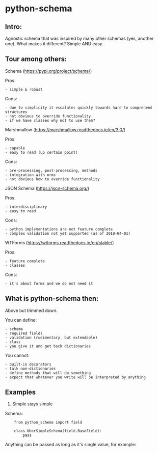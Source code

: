 # python-schema

## Intro:

Agnostic schema that was inspired by many other schemas (yes, another one). What makes it different? Simple AND easy.

## Tour among others:

Schema (https://pypi.org/project/schema/)

Pros:

    - simple & robust

Cons:

    - due to simplicity it escalates quickly towards hard to comprehend structures
    - not obvious to override functionality
    - if we have classes why not to use them? 

Marshmallow (https://marshmallow.readthedocs.io/en/3.0/)

Pros:

    - capable
    - easy to read (up certain point)

Cons:

    - pre-processing, post-processing, methods
    - integration with orms
    - not obvious how to override functionality

JSON Schema (https://json-schema.org/)

Pros:

    - interdisciplinary
    - easy to read

Cons:

    - python implementations are not feature complete
    - complex validation not yet supported (as of 2018-04-01)


WTForms (https://wtforms.readthedocs.io/en/stable/)

Pros:

    - feature complete
    - classes

Cons:

    - it's about forms and we do not need it

## What is python-schema then:

Above but trimmed down. 

You can define:

    - schema
    - required fields
    - validation (rudimentary, but extendable)
    - class 
    - you give it and get back dictionaries

You cannot:

    - built-in decorators
    - talk non-dictionaries 
    - define methods that will do something
    - expect that whatever you write will be interpreted by anything

## Examples

1. Simple stays simple

Schema:


```
    from python_schema import field

    class UberSimpleSchema(field.BaseField):
        pass
```

Anything can be passed as long as it's single value, for example:
